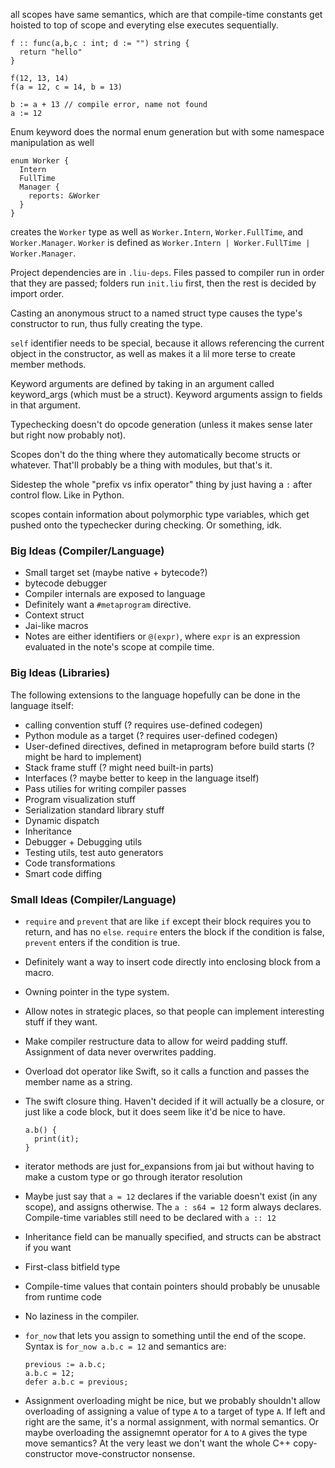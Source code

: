 all scopes have same semantics, which are that compile-time constants get hoisted
to top of scope and everyting else executes sequentially.

```
f :: func(a,b,c : int; d := "") string {
  return "hello"
}

f(12, 13, 14)
f(a = 12, c = 14, b = 13)

b := a + 13 // compile error, name not found
a := 12
```

Enum keyword does the normal enum generation but with some namespace
manipulation as well

```
enum Worker {
  Intern
  FullTime
  Manager {
    reports: &Worker
  }
}
```

creates the `Worker` type as well as `Worker.Intern`, `Worker.FullTime`, and
`Worker.Manager`. `Worker` is defined as
`Worker.Intern | Worker.FullTime | Worker.Manager`.

Project dependencies are in `.liu-deps`. Files passed to compiler run in order
that they are passed; folders run `init.liu` first, then the rest is decided by
import order.

Casting an anonymous struct to a named struct type causes the type's constructor
to run, thus fully creating the type.

`self` identifier needs to be special, because it allows referencing the current
object in the constructor, as well as makes it a lil more terse to create member
methods.

Keyword arguments are defined by taking in an argument called keyword_args (which must be a struct).
Keyword arguments assign to fields in that argument.

Typechecking doesn't do opcode generation (unless it makes sense later but right
now probably not).

Scopes don't do the thing where they automatically become structs or whatever.
That'll probably be a thing with modules, but that's it.

Sidestep the whole "prefix vs infix operator" thing by just having a `:` after control
flow. Like in Python.

scopes contain information about polymorphic type variables, which get pushed onto
the typechecker during checking. Or something, idk.

### Big Ideas (Compiler/Language)
- Small target set (maybe native + bytecode?)
- bytecode debugger
- Compiler internals are exposed to language
- Definitely want a `#metaprogram` directive.
- Context struct
- Jai-like macros
- Notes are either identifiers or `@(expr)`, where `expr` is an expression evaluated
  in the note's scope at compile time.

### Big Ideas (Libraries)
The following extensions to the language hopefully can be done in the language itself:

- calling convention stuff (? requires use-defined codegen)
- Python module as a target (? requires user-defined codegen)
- User-defined directives, defined in metaprogram before build starts (? might be hard to implement)
- Stack frame stuff (? might need built-in parts)
- Interfaces (? maybe better to keep in the language itself)
- Pass utilies for writing compiler passes
- Program visualization stuff
- Serialization standard library stuff
- Dynamic dispatch
- Inheritance
- Debugger + Debugging utils
- Testing utils, test auto generators
- Code transformations
- Smart code diffing

### Small Ideas (Compiler/Language)
- `require` and `prevent` that are like `if` except their block requires you to return,
  and has no `else`. `require` enters the block if the condition is false, `prevent` enters
  if the condition is true.
- Definitely want a way to insert code directly into enclosing block from a macro.
- Owning pointer in the type system.
- Allow notes in strategic places, so that people can implement interesting stuff if they want.
- Make compiler restructure data to allow for weird padding stuff. Assignment of
  data never overwrites padding.
- Overload dot operator like Swift, so it calls a function and passes the member
  name as a string.
- The swift closure thing. Haven't decided if it will actually be a closure, or
  just like a code block, but it does seem like it'd be nice to have.

  ```
  a.b() {
    print(it);
  }
  ```

- iterator methods are just for_expansions from jai but without having to make a
  custom type or go through iterator resolution
- Maybe just say that `a = 12` declares if the variable doesn't exist (in any scope),
  and assigns otherwise. The `a : s64 = 12` form always declares. Compile-time variables
  still need to be declared with `a :: 12`
- Inheritance field can be manually specified, and structs can be abstract if you want
- First-class bitfield type
- Compile-time values that contain pointers should probably be unusable from runtime
  code
- No laziness in the compiler.
- `for_now` that lets you assign to something until the end of the scope. Syntax
  is `for_now a.b.c = 12` and semantics are:

  ```
  previous := a.b.c;
  a.b.c = 12;
  defer a.b.c = previous;
  ```
- Assignment overloading might be nice, but we probably shouldn't allow overloading
  of assigning a value of type `A` to a target of type `A`. If left and right are
  the same, it's a normal assignment, with normal semantics. Or maybe overloading
  the assignemnt operator for `A` to `A` gives the type move semantics? At the
  very least we don't want the whole C++ copy-constructor move-constructor nonsense.

